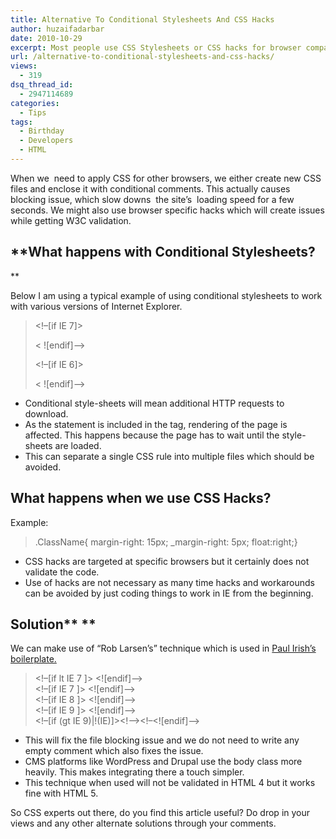 ```yaml
---
title: Alternative To Conditional Stylesheets And CSS Hacks
author: huzaifadarbar
date: 2010-10-29
excerpt: Most people use CSS Stylesheets or CSS hacks for browser compatibility. Here is a way to use HTML/CSS for cross browser in a smart way. Here is a small tip about how to improve your code, that takes care of cross browser compatibility issues.
url: /alternative-to-conditional-stylesheets-and-css-hacks/
views:
  - 319
dsq_thread_id:
  - 2947114689
categories:
  - Tips
tags:
  - Birthday
  - Developers
  - HTML
---
```

When we  need to apply CSS for other browsers, we either create new CSS files and enclose it with conditional comments. This actually causes blocking issue, which slow downs  the site&#8217;s  loading speed for a few seconds. We might also use browser specific hacks which will create issues while getting W3C validation.

## **What happens with Conditional Stylesheets?  
**

Below I am using a typical example of using conditional stylesheets to work with various versions of Internet Explorer.

> <link rel=”stylesheet” type=”text/css” media=”screen” href=”css/style.css”/>
> 
> <!–[if IE 7]><link rel=”stylesheet” media=”screen” href=”css/ie7.css”/>
> 
> < ![endif]–>
> 
> <!–[if IE 6]><link rel=”stylesheet” media=”screen” href=”css/ie6.css”/>
> 
> < ![endif]–>

  * Conditional style-sheets will mean additional HTTP requests to download.
  * As the statement is included in the tag, rendering of the page is affected. This happens because the page has to wait until the style-sheets are loaded.
  * This can separate a single CSS rule into multiple files which should be avoided.

## **What happens when we use CSS Hacks?**

Example:

> .ClassName{ margin-right: 15px; _margin-right: 5px; float:right;}

  * CSS hacks are targeted at specific browsers but it certainly does not validate the code.
  * Use of hacks are not necessary as many time hacks and workarounds can be avoided by just coding things to work in IE from the beginning.

## Solution** **

We can make use of “Rob Larsen’s” technique which is used in <a href="http://paulirish.com/2008/conditional-stylesheets-vs-css-hacks-answer-neither/" onclick="_gaq.push(['_trackEvent', 'outbound-article', 'http://paulirish.com/2008/conditional-stylesheets-vs-css-hacks-answer-neither/', 'Paul Irish’s']);" target="_blank">Paul Irish’s</a> <a href="http://paulirish.com/2008/conditional-stylesheets-vs-css-hacks-answer-neither/" onclick="_gaq.push(['_trackEvent', 'outbound-article', 'http://paulirish.com/2008/conditional-stylesheets-vs-css-hacks-answer-neither/', 'boilerplate.']);" target="_blank">boilerplate.</a>

> <!&#8211;[if lt IE 7 ]> <html class=&#8221;ie6&#8243;> <![endif]&#8211;>  
> <!&#8211;[if IE 7 ]> <html class=&#8221;ie7&#8243;> <![endif]&#8211;>  
> <!&#8211;[if IE 8 ]> <html class=&#8221;ie8&#8243;> <![endif]&#8211;>  
> <!&#8211;[if IE 9 ]> <html class=&#8221;ie9&#8243;> <![endif]&#8211;>  
> <!&#8211;[if (gt IE 9)|!(IE)]><!&#8211;><html class=&#8221;&#8221;><!&#8211;<![endif]&#8211;>

  * This will fix the file blocking issue and we do not need to write any empty comment which also fixes the issue.
  * CMS platforms like WordPress and Drupal use the body class more heavily. This makes integrating there a touch simpler.
  * This technique when used will not be validated in HTML 4 but it works fine with HTML 5.

So CSS experts out there, do you find this article useful? Do drop in your views and any other alternate solutions through your comments.

